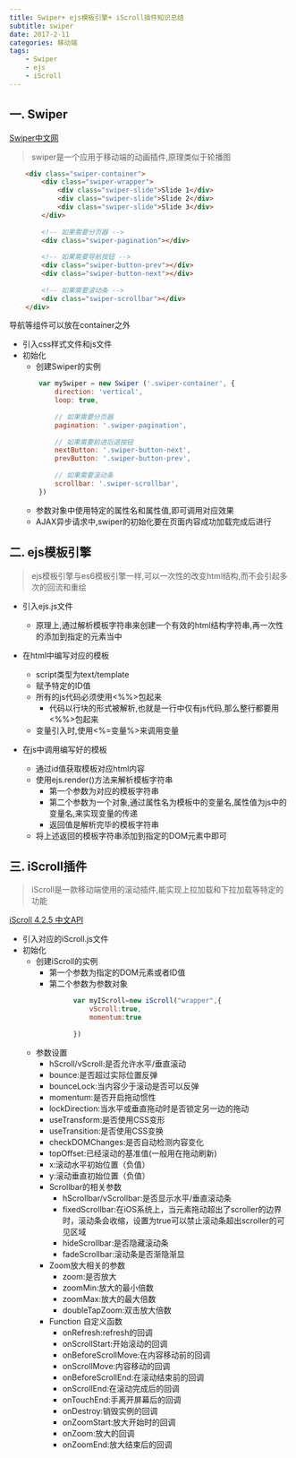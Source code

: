```yaml
---
title: Swiper+ ejs模板引擎+ iScroll插件知识总结
subtitle: swiper
date: 2017-2-11
categories: 移动端
tags:
    - Swiper
    - ejs
    - iScroll
---
```

## 一. Swiper
[Swiper中文网](http://www.swiper.com.cn/#)
> swiper是一个应用于移动端的动画插件,原理类似于轮播图

```html
    <div class="swiper-container">
        <div class="swiper-wrapper">
            <div class="swiper-slide">Slide 1</div>
            <div class="swiper-slide">Slide 2</div>
            <div class="swiper-slide">Slide 3</div>
        </div>
        
        <!-- 如果需要分页器 -->
        <div class="swiper-pagination"></div>
        
        <!-- 如果需要导航按钮 -->
        <div class="swiper-button-prev"></div>
        <div class="swiper-button-next"></div>
        
        <!-- 如果需要滚动条 -->
        <div class="swiper-scrollbar"></div>
    </div>  
```
  
导航等组件可以放在container之外

+ 引入css样式文件和js文件
+ 初始化
    + 创建Swiper的实例
    ```javascript
        var mySwiper = new Swiper ('.swiper-container', {
            direction: 'vertical',
            loop: true,
        
            // 如果需要分页器
            pagination: '.swiper-pagination',
        
            // 如果需要前进后退按钮
            nextButton: '.swiper-button-next',
            prevButton: '.swiper-button-prev',
        
            // 如果需要滚动条
            scrollbar: '.swiper-scrollbar',
        })
    ```
    + 参数对象中使用特定的属性名和属性值,即可调用对应效果
    + AJAX异步请求中,swiper的初始化要在页面内容成功加载完成后进行
    
## 二. ejs模板引擎
> ejs模板引擎与es6模板引擎一样,可以一次性的改变html结构,而不会引起多次的回流和重绘

+ 引入ejs.js文件
    + 原理上,通过解析模板字符串来创建一个有效的html结构字符串,再一次性的添加到指定的元素当中

+ 在html中编写对应的模板
    + script类型为text/template
    + 赋予特定的ID值
    + 所有的js代码必须使用<%%>包起来
        + 代码以行块的形式被解析,也就是一行中仅有js代码,那么整行都要用<%%>包起来
    + 变量引入时,使用<%=变量%>来调用变量
+ 在js中调用编写好的模板
    + 通过id值获取模板对应html内容
    + 使用ejs.render()方法来解析模板字符串            
        + 第一个参数为对应的模板字符串
        + 第二个参数为一个对象,通过属性名为模板中的变量名,属性值为js中的变量名,来实现变量的传递
        + 返回值是解析完毕的模板字符串
    + 将上述返回的模板字符串添加到指定的DOM元素中即可

## 三. iScroll插件
> iScroll是一款移动端使用的滚动插件,能实现上拉加载和下拉加载等特定的功能
    
[iScroll 4.2.5 中文API](http://www.360doc.com/content/14/0724/11/16276861_396699901.shtml)

+ 引入对应的iScroll.js文件
+ 初始化
    + 创建iScroll的实例
        + 第一个参数为指定的DOM元素或者ID值
        + 第二个参数为参数对象
            ```javascript
                  var myIScroll=new iScroll("wrapper",{
                      vScroll:true,
                      momentum:true
                  
                  })
            ```
    + 参数设置
        + hScroll/vScroll:是否允许水平/垂直滚动
        + bounce:是否超过实际位置反弹
        + bounceLock:当内容少于滚动是否可以反弹
        + momentum:是否开启拖动惯性
        + lockDirection:当水平或垂直拖动时是否锁定另一边的拖动
        + useTransform:是否使用CSS变形
        + useTransition:是否使用CSS变换
        + checkDOMChanges:是否自动检测内容变化
        + topOffset:已经滚动的基准值(一般用在拖动刷新)
        + x:滚动水平初始位置（负值）
        + y:滚动垂直初始位置（负值）
        + Scrollbar的相关参数    
            + hScrollbar/vScrollbar:是否显示水平/垂直滚动条
            + fixedScrollbar:在iOS系统上，当元素拖动超出了scroller的边界时，滚动条会收缩，设置为true可以禁止滚动条超出scroller的可见区域
            + hideScrollbar:是否隐藏滚动条
            + fadeScrollbar:滚动条是否渐隐渐显
        + Zoom放大相关的参数
            + zoom:是否放大
            + zoomMin:放大的最小倍数
            + zoomMax:放大的最大倍数
            + doubleTapZoom:双击放大倍数
        + Function 自定义函数
            + onRefresh:refresh的回调
            + onScrollStart:开始滚动的回调
            + onBeforeScrollMove:在内容移动前的回调
            + onScrollMove:内容移动的回调
            + onBeforeScrollEnd:在滚动结束前的回调
            + onScrollEnd:在滚动完成后的回调
            + onTouchEnd:手离开屏幕后的回调
            + onDestroy:销毁实例的回调
            + onZoomStart:放大开始时的回调
            + onZoom:放大的回调
            + onZoomEnd:放大结束后的回调
            
            
            
            